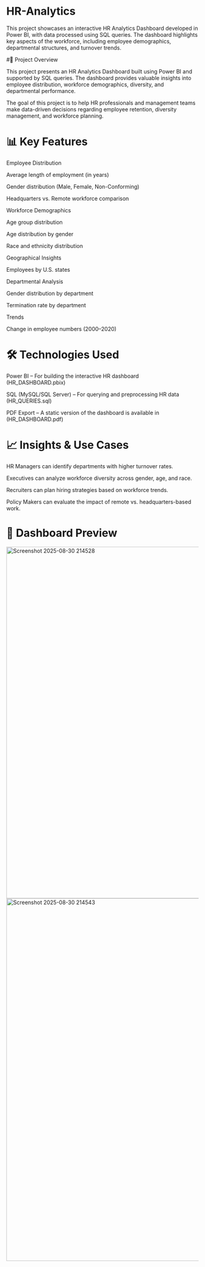 # HR-Analytics
This project showcases an interactive HR Analytics Dashboard developed in Power BI, with data processed using SQL queries. The dashboard highlights key aspects of the workforce, including employee demographics, departmental structures, and turnover trends.

#📌 Project Overview

This project presents an HR Analytics Dashboard built using Power BI and supported by SQL queries. The dashboard provides valuable insights into employee distribution, workforce demographics, diversity, and departmental performance.

The goal of this project is to help HR professionals and management teams make data-driven decisions regarding employee retention, diversity management, and workforce planning.

# 📊 Key Features

Employee Distribution

Average length of employment (in years)

Gender distribution (Male, Female, Non-Conforming)

Headquarters vs. Remote workforce comparison

Workforce Demographics

Age group distribution

Age distribution by gender

Race and ethnicity distribution

Geographical Insights

Employees by U.S. states

Departmental Analysis

Gender distribution by department

Termination rate by department

Trends

Change in employee numbers (2000–2020)

# 🛠️ Technologies Used

Power BI – For building the interactive HR dashboard (HR_DASHBOARD.pbix)

SQL (MySQL/SQL Server) – For querying and preprocessing HR data (HR_QUERIES.sql)

PDF Export – A static version of the dashboard is available in (HR_DASHBOARD.pdf)

# 📈 Insights & Use Cases

HR Managers can identify departments with higher turnover rates.

Executives can analyze workforce diversity across gender, age, and race.

Recruiters can plan hiring strategies based on workforce trends.

Policy Makers can evaluate the impact of remote vs. headquarters-based work.

# 📸 Dashboard Preview
<img width="1669" height="919" alt="Screenshot 2025-08-30 214528" src="https://github.com/user-attachments/assets/786ccb34-b35f-43bc-bf92-aa693c07ff14" />

<img width="1656" height="948" alt="Screenshot 2025-08-30 214543" src="https://github.com/user-attachments/assets/6f67fd5b-0dad-4e24-83bb-89867c995816" />


